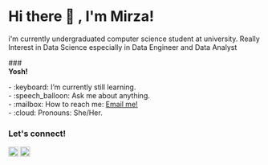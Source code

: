 # <summary><strong>Hi there :wave: , I'm Mirza!</strong></summary>
i'm currently undergraduated computer science student at university. Really Interest in Data Science especially in Data Engineer and Data Analyst
</p>
### <summary><strong>Yosh!</strong></summary>
<p>
    - :keyboard: I’m currently still learning. </br>
    - :speech_balloon: Ask me about anything.</br>
    - :mailbox: How to reach me: <a href="mailto:mirzaumayroh@gmail.com">Email me!</a>  </br>
    - :cloud: Pronouns: She/Her. </br>
<p>
 
### <summary><strong>Let's connect!</strong></summary>
<a href="https://www.linkedin.com/in/mirzaalaydaumayroh/">
  <img align="left" alt="Goo's Blog" width="20px" src="https://simpleicons.now.sh/blogger/495f7e" />
</a>
<a href="https://www.instagram.com/yours/">
  <img align="left" alt="Goo's Instagram" width="20px" src="https://simpleicons.now.sh/instagram/495f7e" />
</a>
